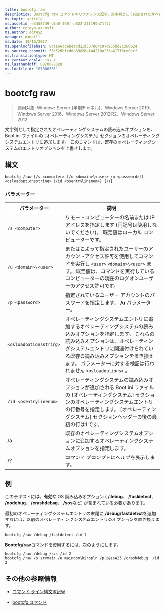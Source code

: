 ```yaml
---
title: bootcfg raw
description: Bootcfg raw コマンドのリファレンス記事。文字列として指定されたオペレーティングシステムの読み込みオプションを、Boot.ini ファイルのオペレーティングシステムセクションのオペレーティングシステムエントリに追加します。
ms.topic: article
ms.assetid: e3458749-b0a0-460f-a022-3ff199a71f27
author: coreyp-at-msft
ms.author: coreyp
manager: dongill
ms.date: 10/16/2017
ms.openlocfilehash: 9cba66ccebeacd21d337e04c97d935bd2c260b24
ms.sourcegitcommit: 53d526bfeddb89d28af44210a23ba417f6ce0ecf
ms.translationtype: MT
ms.contentlocale: ja-JP
ms.lasthandoff: 08/06/2020
ms.locfileid: "87880558"
---
```

# <a name="bootcfg-raw"></a>bootcfg raw

> 適用対象: Windows Server (半期チャネル)、Windows Server 2019、Windows Server 2016、Windows Server 2012 R2、Windows Server 2012

文字列として指定されたオペレーティングシステムの読み込みオプションを、Boot.ini ファイルの [オペレーティングシステム] セクションのオペレーティングシステムエントリに追加します。 このコマンドは、既存のオペレーティングシステムのエントリオプションを上書きします。

## <a name="syntax"></a>構文

```
bootcfg /raw [/s <computer> [/u <domain>\<user> /p <password>]] <osloadoptionsstring> [/id <osentrylinenum>] [/a]
```

### <a name="parameters"></a>パラメーター

| パラメーター | 説明 |
| --------- | ----------- |
| `/s <computer>` | リモートコンピューターの名前または IP アドレスを指定します (円記号は使用しないでください)。 既定値はローカル コンピューターです。 |
| `/u <domain>\<user>`  | またはによって指定されたユーザーのアカウントアクセス許可を使用してコマンドを実行し `<user>` `<domain>\<user>` ます。 既定値は、コマンドを実行しているコンピューターの現在のログオンユーザーのアクセス許可です。 |
| `/p <password>` | 指定されているユーザー アカウントのパスワードを指定します、 **/u** パラメーター。 |
| `<osloadoptionsstring>` | オペレーティングシステムエントリに追加するオペレーティングシステムの読み込みオプションを指定します。 これらの読み込みオプションは、オペレーティングシステムエントリに関連付けられている既存の読み込みオプションを置き換えます。 パラメーターに対する検証は行われません `<osloadoptions>` 。
| `/id <osentrylinenum>` | オペレーティングシステムの読み込みオプションが追加される Boot.ini ファイルの [オペレーティングシステム] セクションのオペレーティングシステムエントリの行番号を指定します。 [オペレーティングシステム] セクションヘッダーの後の最初の行は1です。 |
| /a | 既存のオペレーティングシステムオプションに追加するオペレーティングシステムオプションを指定します。 |
| /? | コマンド プロンプトにヘルプを表示します。 |

## <a name="examples"></a>例

このテキストに**は、有効**な OS 読み込みオプション ( **/debug**、 **/fastdetect**、 **/nodebug**、 **/crashdebug**、 **/sos**など) が含まれている必要があります。

最初のオペレーティングシステムエントリの末尾に **/debug/fastdetect**を追加するには、以前のオペレーティングシステムエントリのオプションを置き換えます。

```
bootcfg /raw /debug /fastdetect /id 1
```

**Bootcfg/raw**コマンドを使用するには、次のようにします。

```
bootcfg /raw /debug /sos /id 2
bootcfg /raw /s srvmain /u maindom\hiropln /p p@ssW23 /crashdebug  /id 2
```

## <a name="additional-references"></a>その他の参照情報

- [コマンド ライン構文の記号](command-line-syntax-key.md)

- [bootcfg コマンド](bootcfg.md)
